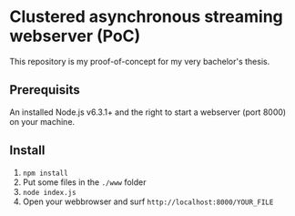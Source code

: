 # Clustered asynchronous streaming webserver (PoC)

This repository is my proof-of-concept for my very bachelor's thesis.

## Prerequisits

An installed Node.js v6.3.1+ and the right to start a webserver (port 8000) on your machine.

## Install

1. `npm install`
2. Put some files in the `./www` folder
3. `node index.js`
4. Open your webbrowser and surf `http://localhost:8000/YOUR_FILE`
